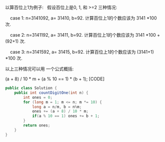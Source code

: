 
以算百位上1为例子:   假设百位上是0, 1, 和 >=2 三种情况: 

    case 1: n=3141092, a= 31410, b=92. 计算百位上1的个数应该为 3141 *100 次.

    case 2: n=3141192, a= 31411, b=92. 计算百位上1的个数应该为 3141 *100 + (92+1) 次. 

    case 3: n=3141592, a= 31415, b=92. 计算百位上1的个数应该为 (3141+1) *100 次. 

以上三种情况可以用 一个公式概括:

(a + 8) / 10 * m + (a % 10 == 1) * (b + 1);
[CODE]
```java
public class Solution {
    public int countDigitOne(int n) {
        int ones = 0;
        for (long m = 1; m <= n; m *= 10) {
            long a = n/m, b = n%m;
            ones += (a + 8) / 10 * m;
            if(a % 10 == 1) ones += b + 1;
        }
        return ones;
    }
}
```
